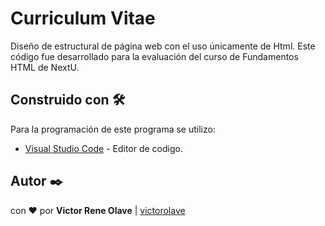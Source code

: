 # Curriculum Vitae

Diseño de estructural de página web con el uso únicamente de Html. Este código fue desarrollado para la evaluación del curso de Fundamentos HTML de NextU.
## Construido con 🛠️

Para la programación de este programa se utilizo:
* [Visual Studio Code](https://code.visualstudio.com/) - Editor de codigo.

## Autor ✒️

con ❤️ por   **Victor Rene Olave** | [victorolave](https://github.com/victorolave)

